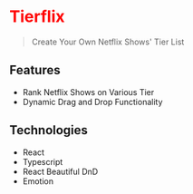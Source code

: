 <h1 style="color: red"><strong>Tierflix</strong></h1>

> Create Your Own Netflix Shows' Tier List

## Features

- Rank Netflix Shows on Various Tier
- Dynamic Drag and Drop Functionality

## Technologies

- React
- Typescript
- React Beautiful DnD
- Emotion
